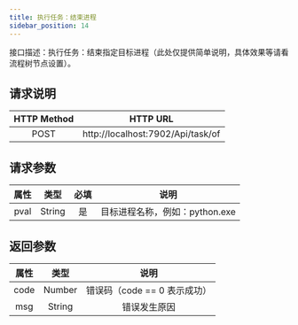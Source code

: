 ```yaml
---
title: 执行任务：结束进程
sidebar_position: 14
---
```


接口描述：执行任务：结束指定目标进程（此处仅提供简单说明，具体效果等请看流程树节点设置）。

## 请求说明
|HTTP Method|HTTP URL|
|:-:|:-:|
|POST|http://localhost:7902/Api/task/of|


## 请求参数

|属性|类型|必填|说明|
|:-:|:-:|:-:|:-:|
|pval|String|是|目标进程名称，例如：python.exe|
## 返回参数

|属性|类型|说明|
|:-:|:-:|:-:|
|code|Number|错误码（code == 0 表示成功）|
|msg|String|错误发生原因|
